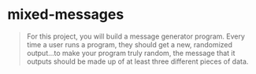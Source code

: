 # mixed-messages
 > For this project, you will build a message generator program.  Every time a user runs a program,
> they should get a new, randomized output...to make your program truly random, the message that it outputs
> should be made up of at least three different pieces of data.

